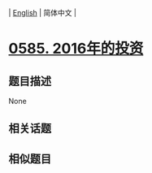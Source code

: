 
| [English](README_EN.md) | 简体中文 |
# [0585. 2016年的投资](https://leetcode-cn.com/problems/investments-in-2016/)
## 题目描述
None
## 相关话题

## 相似题目

